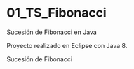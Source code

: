 # 01_TS_Fibonacci
Sucesión de Fibonacci en Java

Proyecto realizado en Eclipse con Java 8.

Sucesión de Fibonacci
